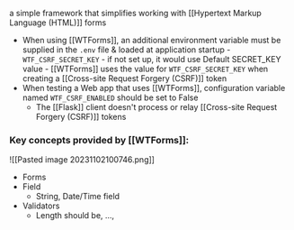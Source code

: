 a simple framework that simplifies working with [[Hypertext Markup Language (HTML)]] forms
- When using [[WTForms]], an additional environment variable must be supplied in the `.env` file & loaded at application startup
		- `WTF_CSRF_SECRET_KEY` - if not set up, it would use Default SECRET_KEY value
		- [[WTForms]] uses the value for `WTF_CSRF_SECRET_KEY` when creating a [[Cross-site Request Forgery (CSRF)]] token
- When testing a Web app that uses [[WTForms]], configuration variable named `WTF_CSRF_ENABLED` should be set to False
	- The [[Flask]] client doesn't process or relay [[Cross-site Request Forgery (CSRF)]] tokens
### Key concepts provided by [[WTForms]]:
![[Pasted image 20231102100746.png]]
- Forms
- Field
	- String, Date/Time field
- Validators
	- Length should be, ..., 